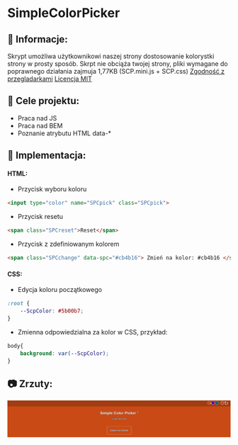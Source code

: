 # SimpleColorPicker

## :memo: Informacje:
 Skrypt umożliwa użytkownikowi naszej strony dostosowanie kolorystki strony w prosty sposób.
 Skrpt nie obciąża twojej strony, pliki wymagane do poprawnego działania zajmuja 1,77KB (SCP.mini.js + SCP.css)
 [Zgodność z przegladarkami](https://caniuse.com/#feat=css-variables)
 [Licencja MIT](https://opensource.org/licenses/MIT)

## :dart: Cele projektu:
 - Praca nad JS
 - Praca nad BEM
 - Poznanie atrybutu HTML data-*

## :wrench: Implementacja:
#### HTML:
* Przycisk wyboru koloru
```HTML
<input type="color" name="SPCpick" class="SPCpick">
```
* Przycisk resetu
```HTML
<span class="SPCreset">Reset</span>
```
* Przycisk z zdefiniowanym kolorem
```HTML
<span class="SPCchange" data-spc="#cb4b16"> Zmień na kolor: #cb4b16 </span>
```
#### CSS:
* Edycja koloru początkowego
```css
:root {
    --ScpColor: #5b00b7; 
}
```
* Zmienna odpowiedzialna za kolor w CSS, przykład:
```css
body{
    background: var(--ScpColor);
}
```

## :camera: Zrzuty:
[![Demo Windows 10](https://raw.githubusercontent.com/L1su/SimpleColorPicker/master/demo.gif)](https://l1su.github.io/SimpleColorPicker/)

